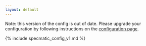 ```yaml
---
layout: default
---
```


Note: this version of the config is out of date. Please upgrade your configuration by following instructions on the [configuration page](/documentation/configuration.html).

{% include specmatic_config_v1.md %}
